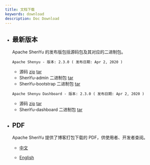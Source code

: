 ```yaml
---
title: 文档下载
keywords: download
description: Doc Download
---
```


* ## 最新版本

  Apache ShenYu 的发布版包括源码包及其对应的二进制包。

  `Apache Shenyu - 版本: 2.3.0 ( 发布日期: Apr 2, 2020 )`

  - 源码 [zip](https://codeload.github.com/dromara/shenyu/zip/refs/tags/2.3.0) [tar](https://codeload.github.com/dromara/shenyu/tar.gz/refs/tags/2.3.0)
  - ShenYu-admin 二进制包 [tar](https://github-releases.githubusercontent.com/140543886/f562c480-9cb0-11eb-9f97-e6827c849866?X-Amz-Algorithm=AWS4-HMAC-SHA256&X-Amz-Credential=AKIAIWNJYAX4CSVEH53A%2F20210530%2Fus-east-1%2Fs3%2Faws4_request&X-Amz-Date=20210530T170904Z&X-Amz-Expires=300&X-Amz-Signature=596b480f34f09707d759f249c4e7d5d2816d4fc9eefbc5026061a8d84a4ecf52&X-Amz-SignedHeaders=host&actor_id=13451528&key_id=0&repo_id=140543886&response-content-disposition=attachment%3B%20filename%3Dsoul-admin-bin-2.3.0-RELEASE.tar.gz&response-content-type=application%2Foctet-stream)
  - ShenYu-bootstrap 二进制包 [tar](https://github-releases.githubusercontent.com/140543886/08759480-9cb1-11eb-9b09-974bc0c79c4c?X-Amz-Algorithm=AWS4-HMAC-SHA256&X-Amz-Credential=AKIAIWNJYAX4CSVEH53A%2F20210530%2Fus-east-1%2Fs3%2Faws4_request&X-Amz-Date=20210530T170847Z&X-Amz-Expires=300&X-Amz-Signature=77f7718e6e46a8561024e25dc2669ea30005aa89c878a9f665edbb922762d6a6&X-Amz-SignedHeaders=host&actor_id=13451528&key_id=0&repo_id=140543886&response-content-disposition=attachment%3B%20filename%3Dsoul-bootstrap-bin-2.3.0-RELEASE.tar.gz&response-content-type=application%2Foctet-stream)

  `Apache Shenyu Dashboard - 版本: 2.3.0 ( 发布日期: Apr 2, 2020 )`

  - 源码 [zip](https://codeload.github.com/dromara/shenyu-dashboard/zip/refs/tags/2.3.0) [tar](https://codeload.github.com/dromara/shenyu-dashboard/tar.gz/refs/tags/2.3.0)
  - ShenYu-dashboard 二进制包 [tar](https://github-releases.githubusercontent.com/141903742/4fbdbd00-96d4-11eb-92f4-fead1958fd5c?X-Amz-Algorithm=AWS4-HMAC-SHA256&X-Amz-Credential=AKIAIWNJYAX4CSVEH53A%2F20210530%2Fus-east-1%2Fs3%2Faws4_request&X-Amz-Date=20210530T170738Z&X-Amz-Expires=300&X-Amz-Signature=60abef3f1ee0f4c7ad0311a2a5ce2acbd573cb4af5c522b79f8297ff29fcd631&X-Amz-SignedHeaders=host&actor_id=13451528&key_id=0&repo_id=141903742&response-content-disposition=attachment%3B%20filename%3Dsoul-dashboard-2.3.0-dist.zip&response-content-type=application%2Foctet-stream)
  

* ## PDF

  Apache ShenYu 提供了博客打包下载的 PDF，供使用者、开发者查阅。

  * [中文](/pdf/dromara_soul_docs_zh.pdf)

  * [English](/pdf/dromara_soul_docs_en.pdf)

